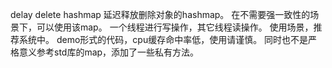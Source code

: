 delay delete hashmap
延迟释放删除对象的hashmap。
在不需要强一致性的场景下，可以使用该map。
一个线程进行写操作，其它线程读操作。
使用场景，推荐系统中。
demo形式的代码，cpu缓存命中率低，使用请谨慎。
同时也不是严格意义参考std库的map，添加了一些私有方法。

